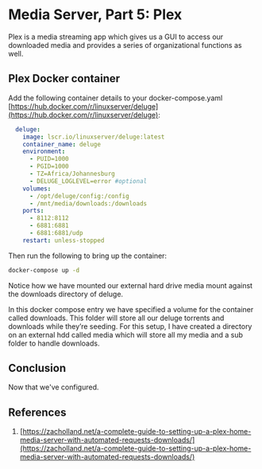 # Media Server, Part 5: Plex

Plex is a media streaming app which gives us a GUI to access our downloaded media and provides a series of organizational functions as well.

<!-- Table of Contents -->

## Plex Docker container

Add the following container details to your docker-compose.yaml [https://hub.docker.com/r/linuxserver/deluge](https://hub.docker.com/r/linuxserver/deluge):

```yaml
  deluge:
    image: lscr.io/linuxserver/deluge:latest
    container_name: deluge
    environment:
      - PUID=1000
      - PGID=1000
      - TZ=Africa/Johannesburg
      - DELUGE_LOGLEVEL=error #optional
    volumes:
      - /opt/deluge/config:/config
      - /mnt/media/downloads:/downloads
    ports:
      - 8112:8112
      - 6881:6881
      - 6881:6881/udp
    restart: unless-stopped
```

Then run the following to bring up the container:

```bash
docker-compose up -d
```

Notice how we have mounted our external hard drive media mount against the downloads directory of deluge.

In this docker compose entry we have specified a volume for the container called downloads. This folder will store all our deluge torrents and downloads while they’re seeding. For this setup, I have created a directory on an external hdd called media which will store all my media and a sub folder to handle downloads.

## Conclusion

Now that we've configured.

## References

1. [https://zacholland.net/a-complete-guide-to-setting-up-a-plex-home-media-server-with-automated-requests-downloads/](https://zacholland.net/a-complete-guide-to-setting-up-a-plex-home-media-server-with-automated-requests-downloads/)
